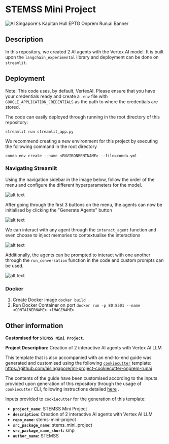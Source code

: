 # STEMSS Mini Project

![AI Singapore's Kapitan Hull EPTG Onprem Run:ai Banner](./aisg-context/guide-site/docs/assets/images/kapitan-hull-eptg-onprem-runai-banner.png)

## Description
In this repository, we created 2 AI agents with the Vertex AI model. It is built upon the `langchain_experimental` library and deployment can be done on `streamlit`.

## Deployment

Note: This code uses, by default, VertexAI. Please ensure that you have your credentials ready and create a `.env` file with `GOOGLE_APPLICATION_CREDENTIALS` as the path to where the credentials are stored.

The code can easily deployed through running in the root directory of this repository:

```streamlit run streamlit_app.py```

We recommend creating a new environment for this project by executing the following command in the root directory

```conda env create --name <ENVIRONMENTNAME> --file=conda.yml```

### Navigating Streamlit
Using the navigation sidebar in the image below, follow the order of the menu and configure the different hyperparameters for the model.

![alt text](./img/streamlit_menu.png)

After going through the first 3 buttons on the menu, the agents can now be initialised by clicking the "Generate Agents" button

![alt text](./img/agent_initilisation.png)

We can interact with any agent through the `interact_agent` function and even choose to inject memories to contextualise the interactions

![alt text](./img/agent_interaction.png)

Additionally, the agents can be prompted to interact with one another through the `run_conversation` function in the code and custom prompts can be used.

![alt text](./img/agent_conversation.png)

### Docker

1. Create Docker image
```docker build .```
2. Run Docker Container on port
```docker run -p 80:8501 --name <CONTAINERNAME> <IMAGENAME>```

## Other information
__Customised for `STEMSS Mini Project`__.

__Project Description:__ Creation of 2 interactive AI agents with Vertex AI LLM 

This template that is also accompanied with an end-to-end guide was
generated and customised using the
following
[`cookiecutter`](https://cookiecutter.readthedocs.io/en/stable/)
template:
https://github.com/aisingapore/ml-project-cookiecutter-onprem-runai

The contents of the guide have been customised
according to the inputs provided upon generation of this repository
through the usage of `cookiecutter` CLI,
following instructions detailed
[here](https://github.com/aisingapore/ml-project-cookiecutter-onprem-runai/blob/main/README.md)
.

Inputs provided to `cookiecutter` for the generation of this
template:

- __`project_name`:__ STEMSS Mini Project
- __`description`:__ Creation of 2 interactive AI agents with Vertex AI LLM 
- __`repo_name`:__ stems-mini-project
- __`src_package_name`:__ stems_mini_project
- __`src_package_name_short`:__ smp
- __`author_name`:__ STEMSS

